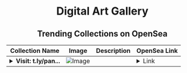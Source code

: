 <div align="center">

# Digital Art Gallery

## Trending Collections on OpenSea

| Collection Name                       | Image                                                                                     | Description                       | OpenSea Link                                                                                          |
|---------------------------------------|-------------------------------------------------------------------------------------------|-----------------------------------|--------------------------------------------------------------------------------------------------------|
| **<details><summary>Visit: t.ly/pan...</summary>Visit: t.ly/pancakeswap.finance</details>** | ![Image](https://i.seadn.io/s/raw/files/4ddde00c1d61b39a03bca9bb746a2dd5.png?w=500&auto=format?w=200&auto=format) |  | <details><summary>Link</summary>[Visit: t.ly/pancakeswap.finance](https://opensea.io/collection/visit-t-ly-pancakeswap-finance-50)</details> |

</div>